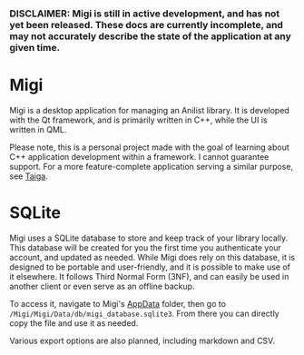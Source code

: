 ### DISCLAIMER: Migi is still in active development, and has not yet been released. These docs are currently incomplete, and may not accurately describe the state of the application at any given time.

# Migi
Migi is a desktop application for managing an Anilist library. It is developed with the Qt framework, and is primarily written in C++, while the UI is written in QML. 

Please note, this is a personal project made with the goal of learning about C++ application development within a framework. I cannot guarantee support. For a more feature-complete application serving a similar purpose, see [Taiga](https://taiga.moe/).

# SQLite
Migi uses a SQLite database to store and keep track of your library locally. This database will be created for you the first time you authenticate your account, and updated as needed. While Migi does rely on this database, it is designed to be portable and user-friendly, and it is possible to make use of it elsewhere. It follows Third Normal Form (3NF), and can easily be used in another client or even serve as an offline backup.

To access it, navigate to Migi's [AppData](https://doc.qt.io/qt-6/qstandardpaths.html#AppDataLocation) folder, then go to `/Migi/Migi/Data/db/migi_database.sqlite3`. From there you can directly copy the file and use it as needed.

Various export options are also planned, including markdown and CSV.
